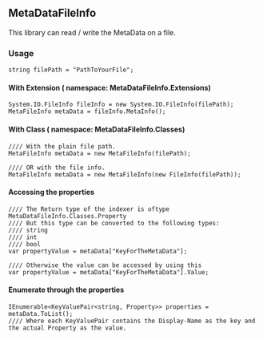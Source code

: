 ## MetaDataFileInfo

This library can read / write the MetaData on a file.

### Usage

````
string filePath = "PathToYourFile";
````

#### With Extension ( namespace: MetaDataFileInfo.Extensions)
````
System.IO.FileInfo fileInfo = new System.IO.FileInfo(filePath);
MetaFileInfo metaData = fileInfo.MetaInfo();
````

#### With Class ( namespace: MetaDataFileInfo.Classes)
````
//// With the plain file path.
MetaFileInfo metaData = new MetaFileInfo(filePath);

//// OR with the file info.
MetaFileInfo metaData = new MetaFileInfo(new FileInfo(filePath));
````

#### Accessing the properties
````
//// The Return type of the indexer is oftype MetaDataFileInfo.Classes.Property
//// But this type can be converted to the following types:
//// string
//// int
//// bool
var propertyValue = metaData["KeyForTheMetaData"];

//// Otherwise the value can be accessed by using this
var propertyValue = metaData["KeyForTheMetaData"].Value;
````

#### Enumerate through the properties
````
IEnumerable<KeyValuePair<string, Property>> properties = metaData.ToList();
//// Where each KeyValuePair contains the Display-Name as the key and the actual Property as the value.
````